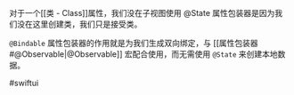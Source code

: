 对于一个[[类 - Class]]属性，我们没在子视图使用 @State 属性包装器是因为我们没在这里创建类，我们只是接受类。

`@Bindable` 属性包装器的作用就是为我们生成双向绑定，与 [[属性包装器#@Observable|@Observable]] 宏配合使用，而无需使用 `@State` 来创建本地数据。

#swiftui 